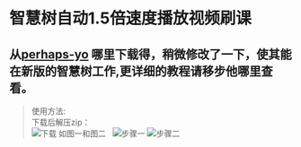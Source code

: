 # 智慧树自动1.5倍速度播放视频刷课  
## 从[perhaps-yo](https://github.com/perhaps-yo/zhihuishu) 哪里下载得，稍微修改了一下，使其能在新版的智慧树工作,更详细的教程请移步他哪里查看。  
> 使用方法:  
> 下载后解压zip：  
![下载](https://github.com/Mr-xn/zhihuishu/blob/master/images/download.png) 
> 如图一和图二  
![步骤一](https://github.com/Mr-xn/zhihuishu/blob/master/images/step1.png) 
![步骤二](https://github.com/Mr-xn/zhihuishu/blob/master/images/step2.png)
